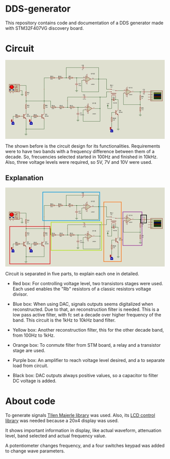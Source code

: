 # DDS-generator

This repository contains code and documentation of a DDS generator made
with STM32F407VG discovery board.

# Circuit
<img align="center" width="567" height="250" src="images/circuit.jpg">

The shown before is the circuit design for its functionalities. Requirements were to have two bands with a frequency difference between them of a decade. So, frecuencies selected started in 100Hz and finished
in 10kHz. Also, three voltage levels were required, so 5V, 7V and 10V were used.

## Explanation

<img align="center" width="567" height="250" src="images/boxed-circuit.jpg">

Circuit is separated in five parts, to explain each one in detailed.

 - Red box: For controlling voltage level, two transistors stages were used. Each used enables the "Rb" resistors of a classic resistors voltage divisor.

 - Blue box: When using DAC, signals outputs seems digitalized when reconstructed. Due to that, an reconstruction filter is needed. This is a low pass active filter, with fc set a decade over higher frequency of the band. This circuit is the 1kHz to 10kHz band filter.

 - Yellow box: Another reconstruction filter, this for the other decade band, from 100Hz to 1kHz.

 - Orange box: To conmute filter from STM board, a relay and a transistor stage are used.

 - Purple box: An amplifier to reach voltage level desired, and a to separate load from circuit.

 - Black box: DAC outputs always positive values, so a capacitor to filter DC voltage is added.

# About code

To generate signals [TIlen Majerle library](http://stm32f4-discovery.net/2014/09/library-36-dac-signal-generator-stm32f4/) was used. Also, its [LCD control library](http://stm32f4-discovery.net/2014/06/library-16-interfacing-hd44780-lcd-controller-with-stm32f429-discovery/) was needed because a 20x4 display was used.

It shows important information in display, like actual waveform, attenuation level, band selected and actual frequency value.

A potentiometer changes frequency, and a four switches keypad was added to change wave parameters.